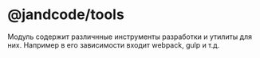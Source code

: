 
@jandcode/tools
===============

Модуль содержит различнные инструменты разработки и утилиты для них.
Например в его зависимости входит webpack, gulp и т.д.

